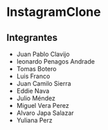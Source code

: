 # InstagramClone

## Integrantes 
- Juan Pablo Clavijo
- leonardo Penagos Andrade
- Tomas Botero
- Luis Franco
- Juan Camilo Sierra
- Eddie Nava
- Julio Méndez 
- Miguel Vera Perez
- Alvaro Japa Salazar
- Yuliana Perz